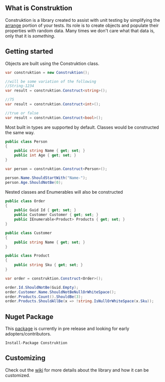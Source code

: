 What is Construktion
---
Construktion is a library created to assist with unit testing by simplifying the [arrange](http://wiki.c2.com/?ArrangeActAssert) portion of your tests.
Its role is to create objects and populate their properties with random data. Many times we don't care what that data is, only that it
is _something_.
  
Getting started
---
Objects are built using the Construktion class.

```c#
var construktion = new Construktion();

//will be some variation of the following
//String-1234
var result = construktion.Construct<string>();

//75
var result = construktion.Construct<int>();

//true or false
var result = construktion.Construct<bool>();
```

Most built in types are supported by default. Classes would be constructed the same way.

```c#
public class Person
{
    public string Name { get; set; }
    public int Age { get; set; }
}

var person = construktion.Construct<Person>();

person.Name.ShouldStartWith("Name-");
person.Age.ShouldNotBe(0);
```

Nested classes and Enumerables will also be constructed

```c#
public class Order
{
    public Guid Id { get; set; }
    public Customer Customer { get; set; }
    public IEnumerable<Product> Products { get; set; }
}

public class Customer
{
    public string Name { get; set; }
}

public class Product
{
    public string Sku { get; set; }
}

var order = construktion.Construct<Order>();

order.Id.ShouldNotBe(Guid.Empty);
order.Customer.Name.ShouldNotBeNullOrWhiteSpace();
order.Products.Count().ShouldBe(3);
order.Products.ShouldAllBe(x => !string.IsNullOrWhiteSpace(x.Sku));
```
Nuget Package
---
This [package](https://www.nuget.org/packages/Construktion) is currently in pre release and looking for early adopters/contributors.
```
Install-Package Construktion
```
Customizing
---
Check out the [wiki](https://github.com/Construktion/Construktion/wiki) for more details about the library and how it can be customized. 
